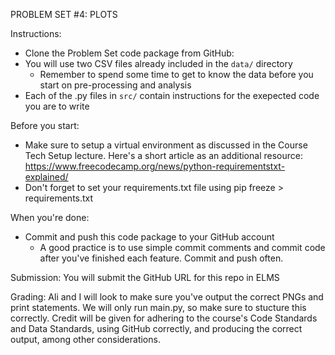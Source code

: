 PROBLEM SET #4: PLOTS

Instructions:
- Clone the Problem Set code package from GitHub:
- You will use two CSV files already included in the `data/` directory
    - Remember to spend some time to get to know the data before you start on pre-processing and analysis
- Each of the .py files in `src/` contain instructions for the exepected code you are to write

Before you start:
- Make sure to setup a virtual environment as discussed in the Course Tech Setup lecture. Here's a short article as an additional resource: https://www.freecodecamp.org/news/python-requirementstxt-explained/
- Don't forget to set your requirements.txt file using pip freeze > requirements.txt

When you're done:
- Commit and push this code package to your GitHub account
    - A good practice is to use simple commit comments and commit code after you've finished each feature. Commit and push often.

Submission: You will submit the GitHub URL for this repo in ELMS

Grading: Ali and I will look to make sure you've output the correct PNGs and print statements. We will only run main.py, so make sure to stucture this correctly. Credit will be given for adhering to the course's Code Standards and Data Standards, using GitHub correctly, and producing the correct output, among other considerations.
